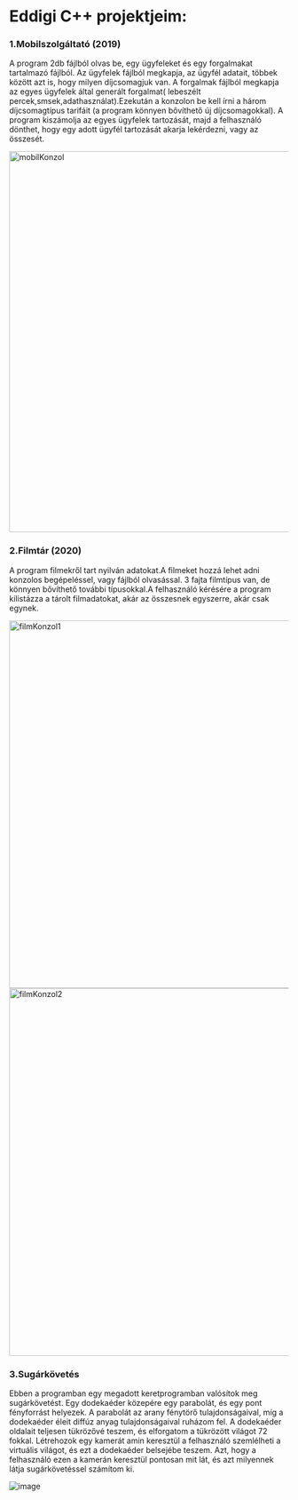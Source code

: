 # Eddigi C++ projektjeim:

### 1.Mobilszolgáltató (2019)

A program 2db fájlból olvas be, egy ügyfeleket és egy forgalmakat tartalmazó fájlból. Az ügyfelek fájlból megkapja, az ügyfél adatait, többek között azt is, hogy milyen díjcsomagjuk van. A forgalmak fájlból megkapja az egyes ügyfelek által generált forgalmat( lebeszélt percek,smsek,adathasználat).Ezekután a konzolon be kell írni a három díjcsomagtípus tarifáit (a program könnyen bővíthető új díjcsomagokkal). A program kiszámolja az egyes ügyfelek tartozását, majd a felhasználó dönthet, hogy egy adott ügyfél tartozását akarja lekérdezni, vagy az összesét.

<img width="686" alt="mobilKonzol" src="https://user-images.githubusercontent.com/61737188/122699664-19f79180-d24a-11eb-85a3-4ca76f146528.png">

### 2.Filmtár (2020)

A program filmekről tart nyilván adatokat.A filmeket hozzá lehet adni konzolos begépeléssel, vagy fájlból olvasással. 3 fajta filmtípus van, de könnyen bővíthető további típusokkal.A felhasználó kérésére a program kilistázza a tárolt filmadatokat, akár az összesnek egyszerre, akár csak egynek.

<img width="662" alt="filmKonzol1" src="https://user-images.githubusercontent.com/61737188/122700352-6abbba00-d24b-11eb-8659-ff2471820e25.png">
<img width="662" alt="filmKonzol2" src="https://user-images.githubusercontent.com/61737188/122700365-6db6aa80-d24b-11eb-9f21-c1edc43423bc.png">

### 3.Sugárkövetés

Ebben a programban egy megadott keretprogramban valósítok meg sugárkövetést. Egy dodekaéder közepére egy parabolát, és egy pont fényforrást helyezek. A parabolát az arany fénytörő tulajdonságaival, míg a dodekaéder éleit diffúz anyag tulajdonságaival ruházom fel. A dodekaéder oldalait teljesen tükrözővé teszem, és elforgatom a tükrözött világot 72 fokkal. Létrehozok egy kamerát amin keresztül a felhasználó szemlélheti a virtuális világot, és ezt a dodekaéder belsejébe teszem. Azt, hogy a felhasználó ezen a kamerán keresztül pontosan mit lát, és azt milyennek látja sugárkövetéssel számítom ki.

![image](https://user-images.githubusercontent.com/61737188/122702995-e835f900-d250-11eb-9d70-0b9f0b46e485.png)
